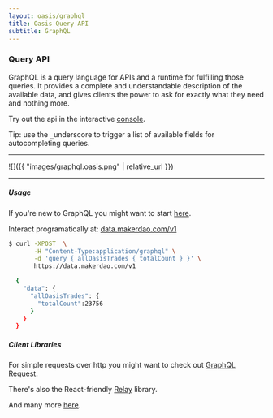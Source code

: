 ```yaml
---
layout: oasis/graphql
title: Oasis Query API
subtitle: GraphQL
---
```


### Query API

GraphQL is a query language for APIs and a runtime for fulfilling those
queries. It provides a complete and understandable description of the
available data, and gives clients the power to ask for exactly what they need
and nothing more.

Try out the api in the interactive [console](https://data.makerdao.com/v1/console).

Tip: use the `_`underscore to trigger a list of available fields for autocompleting queries.

---

![]({{ "images/graphql.oasis.png" | relative_url }})

---

##### Usage

If you're new to GraphQL you might want to start [here](https://graphql.org).

Interact programatically at: [data.makerdao.com/v1](https://data.makerdao.com/v1)

```bash
$ curl -XPOST  \
       -H "Content-Type:application/graphql" \
       -d 'query { allOasisTrades { totalCount } }' \
       https://data.makerdao.com/v1

  {
    "data": {
      "allOasisTrades": {
        "totalCount":23756
      }
    }
  }
```

##### Client Libraries

For simple requests over http you might want to check out [GraphQL
Request](https://github.com/prismagraphql/graphql-request).

There's also the React-friendly
[Relay](https://facebook.github.io/relay/docs/en/introduction-to-relay.html)
library.

And many more [here](http://graphql.org/code/#graphql-clients).
